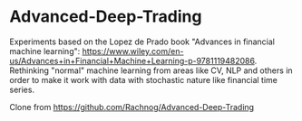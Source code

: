 # Advanced-Deep-Trading

Experiments based on the Lopez de Prado book "Advances in financial machine learning": https://www.wiley.com/en-us/Advances+in+Financial+Machine+Learning-p-9781119482086. Rethinking "normal" machine learning from areas like CV, NLP and others in order to make it work with data with stochastic nature like financial time series.

Clone from https://github.com/Rachnog/Advanced-Deep-Trading
